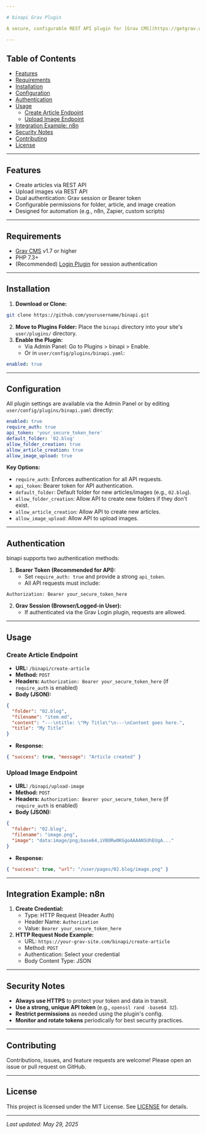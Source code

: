 ```yaml
---

# binapi Grav Plugin

A secure, configurable REST API plugin for [Grav CMS](https://getgrav.org), enabling automated article and image creation via authenticated endpoints. Ideal for workflow automation and integration with tools like n8n or zapier.

---
```


## Table of Contents

- [Features](#features)
- [Requirements](#requirements)
- [Installation](#installation)
- [Configuration](#configuration)
- [Authentication](#authentication)
- [Usage](#usage)
    - [Create Article Endpoint](#create-article-endpoint)
    - [Upload Image Endpoint](#upload-image-endpoint)
- [Integration Example: n8n](#integration-example-n8n)
- [Security Notes](#security-notes)
- [Contributing](#contributing)
- [License](#license)

---

## Features

- Create articles via REST API
- Upload images via REST API
- Dual authentication: Grav session or Bearer token
- Configurable permissions for folder, article, and image creation
- Designed for automation (e.g., n8n, Zapier, custom scripts)

---

## Requirements

- [Grav CMS](https://getgrav.org) v1.7 or higher
- PHP 7.3+
- (Recommended) [Login Plugin](https://github.com/getgrav/grav-plugin-login) for session authentication

---

## Installation

1. **Download or Clone:**

```bash
git clone https://github.com/yourusername/binapi.git
```

2. **Move to Plugins Folder:**
Place the `binapi` directory into your site's `user/plugins/` directory.
3. **Enable the Plugin:**
    - Via Admin Panel: Go to Plugins > binapi > Enable.
    - Or in `user/config/plugins/binapi.yaml`:

```yaml
enabled: true
```


---

## Configuration

All plugin settings are available via the Admin Panel or by editing `user/config/plugins/binapi.yaml` directly:

```yaml
enabled: true
require_auth: true
api_token: 'your_secure_token_here'
default_folder: '02.blog'
allow_folder_creation: true
allow_article_creation: true
allow_image_upload: true
```

**Key Options:**

- `require_auth`: Enforces authentication for all API requests.
- `api_token`: Bearer token for API authentication.
- `default_folder`: Default folder for new articles/images (e.g., `02.blog`).
- `allow_folder_creation`: Allow API to create new folders if they don't exist.
- `allow_article_creation`: Allow API to create new articles.
- `allow_image_upload`: Allow API to upload images.

---

## Authentication

binapi supports two authentication methods:

1. **Bearer Token (Recommended for API):**
    - Set `require_auth: true` and provide a strong `api_token`.
    - All API requests must include:

```
Authorization: Bearer your_secure_token_here
```

2. **Grav Session (Browser/Logged-in User):**
    - If authenticated via the Grav Login plugin, requests are allowed.

---

## Usage

### Create Article Endpoint

- **URL:** `/binapi/create-article`
- **Method:** `POST`
- **Headers:**
`Authorization: Bearer your_secure_token_here` (if `require_auth` is enabled)
- **Body (JSON):**

```json
{
  "folder": "02.blog",
  "filename": "item.md",
  "content": "---\ntitle: \"My Title\"\n---\nContent goes here.",
  "title": "My Title"
}
```

- **Response:**

```json
{ "success": true, "message": "Article created" }
```


### Upload Image Endpoint

- **URL:** `/binapi/upload-image`
- **Method:** `POST`
- **Headers:**
`Authorization: Bearer your_secure_token_here` (if `require_auth` is enabled)
- **Body (JSON):**

```json
{
  "folder": "02.blog",
  "filename": "image.png",
  "image": "data:image/png;base64,iVBORw0KGgoAAAANSUhEUgA..."
}
```

- **Response:**

```json
{ "success": true, "url": "/user/pages/02.blog/image.png" }
```


---

## Integration Example: n8n

1. **Create Credential:**
    - Type: HTTP Request (Header Auth)
    - Header Name: `Authorization`
    - Value: `Bearer your_secure_token_here`
2. **HTTP Request Node Example:**
    - URL: `https://your-grav-site.com/binapi/create-article`
    - Method: `POST`
    - Authentication: Select your credential
    - Body Content Type: JSON

---

## Security Notes

- **Always use HTTPS** to protect your token and data in transit.
- **Use a strong, unique API token** (e.g., `openssl rand -base64 32`).
- **Restrict permissions** as needed using the plugin's config.
- **Monitor and rotate tokens** periodically for best security practices.

---

## Contributing

Contributions, issues, and feature requests are welcome!
Please open an issue or pull request on GitHub.

---

## License

This project is licensed under the MIT License. See [LICENSE](LICENSE) for details.

---

_Last updated: May 29, 2025_
